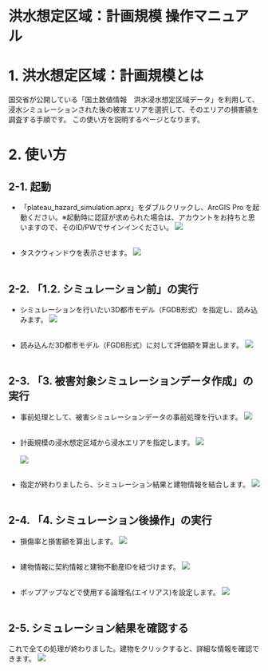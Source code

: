 # 洪水想定区域：計画規模 操作マニュアル

# 1. 洪水想定区域：計画規模とは
国交省が公開している「国土数値情報　洪水浸水想定区域データ」を利用して、浸水シミュレーションされた後の被害エリアを選択して、そのエリアの損害額を調査する手順です。
この使い方を説明するページとなります。


# 2. 使い方

## 2-1. 起動
- 「plateau_hazard_simulation.aprx」をダブルクリックし、ArcGIS Pro を起動ください。※起動時に認証が求められた場合は、アカウントをお持ちと思いますので、そのID/PWでサインインください。
![](../resources/userMan/userMan_001.png)<br><br>

- タスクウィンドウを表示させます。
![](../resources/userMan/userMan_002.png)<br><br>



## 2-2. 「1.2. シミュレーション前」の実行

- シミュレーションを行いたい3D都市モデル（FGDB形式）を指定し、読み込みます。
![](../resources/userMan/userMan_003.png)<br><br>

- 読み込んだ3D都市モデル（FGDB形式）に対して評価額を算出します。
![](../resources/userMan/userMan_004.png)<br><br>



## 2-3. 「3. 被害対象シミュレーションデータ作成」の実行

- 事前処理として、被害シミュレーションデータの事前処理を行います。
![](../resources/userMan/userMan_005.png)<br><br>

- 計画規模の浸水想定区域から浸水エリアを指定します。
![](../resources/userMan/userMan_012.png)<br><br>
![](../resources/userMan/userMan_013.png)<br><br>

- 指定が終わりましたら、シミュレーション結果と建物情報を結合します。
![](../resources/userMan/userMan_016.png)<br><br>



## 2-4. 「4. シミュレーション後操作」の実行

- 損傷率と損害額を算出します。
![](../resources/userMan/userMan_017.png)<br><br>

- 建物情報に契約情報と建物不動産IDを紐づけます。
![](../resources/userMan/userMan_018.png)<br><br>

- ポップアップなどで使用する論理名(エイリアス)を設定します。
![](../resources/userMan/userMan_019.png)<br><br>



## 2-5. シミュレーション結果を確認する
これで全ての処理が終わりました。建物をクリックすると、詳細な情報を確認できます。
![](../resources/userMan/userMan_020.png)<br><br>

